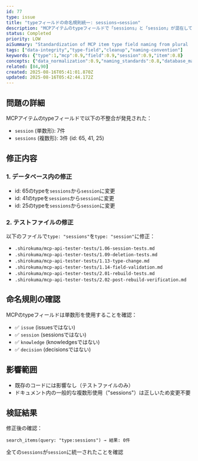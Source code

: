```yaml
---
id: 77
type: issue
title: "typeフィールドの命名規則統一: sessions→session"
description: "MCPアイテムのtypeフィールドで「sessions」と「session」が混在していた問題を修正。単数形「session」に統一"
status: Completed
priority: LOW
aiSummary: "Standardization of MCP item type field naming from plural 'sessions' to singular 'session' to maintain consistency across the database and test files"
tags: ["data-integrity","type-field","cleanup","naming-convention"]
keywords: {"type":1,"mcp":0.9,"field":0.9,"session":0.9,"item":0.8}
concepts: {"data_normalization":0.9,"naming_standards":0.8,"database_management":0.7,"code_quality":0.6,"testing":0.5}
related: [84,90]
created: 2025-08-16T05:41:01.870Z
updated: 2025-08-16T05:42:44.172Z
---
```


## 問題の詳細

MCPアイテムのtypeフィールドで以下の不整合が発見された：
- `session` (単数形): 7件
- `sessions` (複数形): 3件 (id: 65, 41, 25)

## 修正内容

### 1. データベース内の修正
- id: 65のtypeを`sessions`から`session`に変更
- id: 41のtypeを`sessions`から`session`に変更
- id: 25のtypeを`sessions`から`session`に変更

### 2. テストファイルの修正
以下のファイルで`type: "sessions"`を`type: "session"`に修正：
- `.shirokuma/mcp-api-tester-tests/1.06-session-tests.md`
- `.shirokuma/mcp-api-tester-tests/1.09-deletion-tests.md`
- `.shirokuma/mcp-api-tester-tests/1.13-type-change.md`
- `.shirokuma/mcp-api-tester-tests/1.14-field-validation.md`
- `.shirokuma/mcp-api-tester-tests/2.01-rebuild-tests.md`
- `.shirokuma/mcp-api-tester-tests/2.02-post-rebuild-verification.md`

## 命名規則の確認

MCPのtypeフィールドは単数形を使用することを確認：
- ✅ `issue` (issuesではない)
- ✅ `session` (sessionsではない)
- ✅ `knowledge` (knowledgesではない)
- ✅ `decision` (decisionsではない)

## 影響範囲

- 既存のコードには影響なし（テストファイルのみ）
- ドキュメント内の一般的な複数形使用（"sessions"）は正しいため変更不要

## 検証結果

修正後の確認：
```
search_items(query: "type:sessions") → 結果: 0件
```
全ての`sessions`が`session`に統一されたことを確認